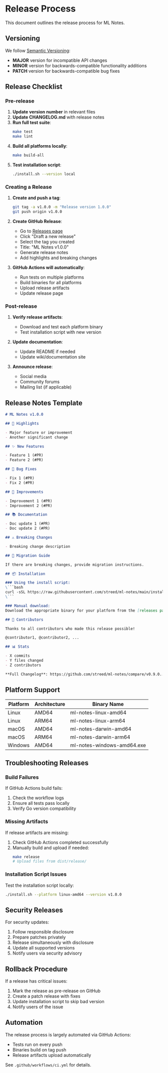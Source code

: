 # Release Process

This document outlines the release process for ML Notes.

## Versioning

We follow [Semantic Versioning](https://semver.org/):
- **MAJOR** version for incompatible API changes
- **MINOR** version for backwards-compatible functionality additions
- **PATCH** version for backwards-compatible bug fixes

## Release Checklist

### Pre-release

1. **Update version number** in relevant files
2. **Update CHANGELOG.md** with release notes
3. **Run full test suite**:
   ```bash
   make test
   make lint
   ```
4. **Build all platforms locally**:
   ```bash
   make build-all
   ```
5. **Test installation script**:
   ```bash
   ./install.sh --version local
   ```

### Creating a Release

1. **Create and push a tag**:
   ```bash
   git tag -a v1.0.0 -m "Release version 1.0.0"
   git push origin v1.0.0
   ```

2. **Create GitHub Release**:
   - Go to [Releases page](https://github.com/streed/ml-notes/releases)
   - Click "Draft a new release"
   - Select the tag you created
   - Title: "ML Notes v1.0.0"
   - Generate release notes
   - Add highlights and breaking changes

3. **GitHub Actions will automatically**:
   - Run tests on multiple platforms
   - Build binaries for all platforms
   - Upload release artifacts
   - Update release page

### Post-release

1. **Verify release artifacts**:
   - Download and test each platform binary
   - Test installation script with new version

2. **Update documentation**:
   - Update README if needed
   - Update wiki/documentation site

3. **Announce release**:
   - Social media
   - Community forums
   - Mailing list (if applicable)

## Release Notes Template

```markdown
# ML Notes v1.0.0

## 🎉 Highlights

- Major feature or improvement
- Another significant change

## ✨ New Features

- Feature 1 (#PR)
- Feature 2 (#PR)

## 🐛 Bug Fixes

- Fix 1 (#PR)
- Fix 2 (#PR)

## 🔧 Improvements

- Improvement 1 (#PR)
- Improvement 2 (#PR)

## 📚 Documentation

- Doc update 1 (#PR)
- Doc update 2 (#PR)

## ⚠️ Breaking Changes

- Breaking change description

## 🔄 Migration Guide

If there are breaking changes, provide migration instructions.

## 📦 Installation

### Using the install script:
\```bash
curl -sSL https://raw.githubusercontent.com/streed/ml-notes/main/install.sh | bash
\```

### Manual download:
Download the appropriate binary for your platform from the [releases page](https://github.com/streed/ml-notes/releases/tag/v1.0.0).

## 🙏 Contributors

Thanks to all contributors who made this release possible!

@contributor1, @contributor2, ...

## 📊 Stats

- X commits
- Y files changed
- Z contributors

**Full Changelog**: https://github.com/streed/ml-notes/compare/v0.9.0...v1.0.0
```

## Platform Support

| Platform | Architecture | Binary Name |
|----------|-------------|-------------|
| Linux | AMD64 | ml-notes-linux-amd64 |
| Linux | ARM64 | ml-notes-linux-arm64 |
| macOS | AMD64 | ml-notes-darwin-amd64 |
| macOS | ARM64 | ml-notes-darwin-arm64 |
| Windows | AMD64 | ml-notes-windows-amd64.exe |

## Troubleshooting Releases

### Build Failures

If GitHub Actions build fails:
1. Check the workflow logs
2. Ensure all tests pass locally
3. Verify Go version compatibility

### Missing Artifacts

If release artifacts are missing:
1. Check GitHub Actions completed successfully
2. Manually build and upload if needed:
   ```bash
   make release
   # Upload files from dist/release/
   ```

### Installation Script Issues

Test the installation script locally:
```bash
./install.sh --platform linux-amd64 --version v1.0.0
```

## Security Releases

For security updates:
1. Follow responsible disclosure
2. Prepare patches privately
3. Release simultaneously with disclosure
4. Update all supported versions
5. Notify users via security advisory

## Rollback Procedure

If a release has critical issues:
1. Mark the release as pre-release on GitHub
2. Create a patch release with fixes
3. Update installation script to skip bad version
4. Notify users of the issue

## Automation

The release process is largely automated via GitHub Actions:
- Tests run on every push
- Binaries build on tag push
- Release artifacts upload automatically

See `.github/workflows/ci.yml` for details.